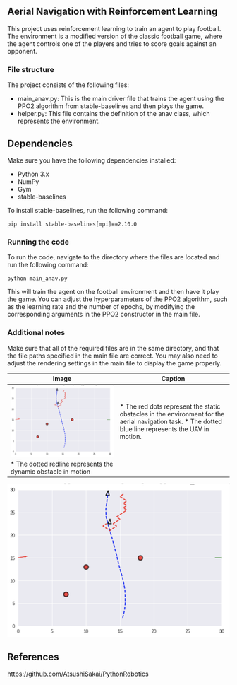 ## Aerial Navigation with Reinforcement Learning

This project uses reinforcement learning to train an agent to play football. The environment is a modified version of the classic football game, where the agent controls one of the players and tries to score goals against an opponent.

### File structure

The project consists of the following files:

* main_anav.py: This is the main driver file that trains the agent using the PPO2 algorithm from stable-baselines and then plays the game.
* helper.py: This file contains the definition of the anav class, which represents the environment.

## Dependencies

Make sure you have the following dependencies installed:

* Python 3.x
* NumPy
* Gym
* stable-baselines

To install stable-baselines, run the following command:

```
pip install stable-baselines[mpi]==2.10.0
```

### Running the code

To run the code, navigate to the directory where the files are located and run the following command:

```
python main_anav.py
```

This will train the agent on the football environment and then have it play the game. You can adjust the hyperparameters of the PPO2 algorithm, such as the learning rate and the number of epochs, by modifying the corresponding arguments in the PPO2 constructor in the main file.


### Additional notes

Make sure that all of the required files are in the same directory, and that the file paths specified in the main file are correct. You may also need to adjust the rendering settings in the main file to display the game properly.


| Image                                                                | Caption                                                                |
|----------------------------------------------------------------------|------------------------------------------------------------------------|
| ![The red dots represent the static obstacles](https://github.com/Aravind-11/Aerial-Navigation/blob/main/Screenshot%202021-11-20%20at%209.06.40%20PM.png) | * The red dots represent the static obstacles in the environment for the aerial navigation task. * The dotted blue line represents the UAV in motion. 
* The dotted redline represents the dynamic obstacle in motion |





![The red dots represent the static obstacles](https://github.com/Aravind-11/Aerial-Navigation/blob/main/Screenshot%202021-11-20%20at%209.06.40%20PM.png)


## References
  
https://github.com/AtsushiSakai/PythonRobotics
